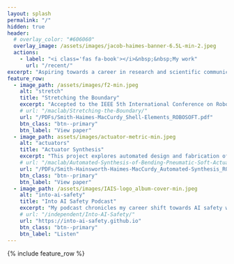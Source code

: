```yaml
---
layout: splash
permalink: "/"
hidden: true
header:
  # overlay_color: "#606060"
  overlay_image: /assets/images/jacob-haimes-banner-6.5L-min-2.jpeg
  actions:
    - label: "<i class='fas fa-book'></i>&nbsp;&nbsp;My work"
      url: "/recent/"
excerpt: "Aspiring towards a career in research and scientific communication regarding transformative technologies."
feature_row:
  - image_path: /assets/images/f2-min.jpeg
    alt: "stretch"
    title: "Stretching the Boundary"
    excerpt: "Accepted to the IEEE 5th International Conference on Robotics, this paper explores the value of using shell finite elements for soft actuator simulation."
    # url: "/maclab/Stretching-the-Boundary/"
    url: "/PDFs/Smith-Haimes-MacCurdy_Shell-Elements_ROBOSOFT.pdf"
    btn_class: "btn--primary"
    btn_label: "View paper"
  - image_path: assets/images/actuator-metric-min.jpeg
    alt: "actuators"
    title: "Actuator Synthesis"
    excerpt: "This project explores automated design and fabrication of bending pneumatic actuators, and was accepted to the IEEE 5th International Conference on Robotics."
    # url: "/maclab/Automated-Synthesis-of-Bending-Pneumatic-Soft-Actuators/"
    url: "/PDFs/Smith-Hainsworth-Haimes-MacCurdy_Automated-Synthesis_ROBOSOFT.pdf"
    btn_class: "btn--primary"
    btn_label: "View paper"
  - image_path: /assets/images/IAIS-logo_album-cover-min.jpeg
    alt: "into-ai-safety"
    title: "Into AI Safety Podcast"
    excerpt: "My podcast chronicles my career shift towards AI safety with the goal of generating content that can help others do the same."
    # url: "/independent/Into-AI-Safety/"
    url: "https://into-ai-safety.github.io"
    btn_class: "btn--primary"
    btn_label: "Listen"
---
```


{% include feature_row %}
